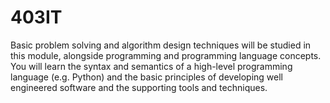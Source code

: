 # 403IT
Basic problem solving and algorithm design techniques will be studied in this module, alongside programming and programming language concepts.  You will learn the syntax and semantics of a high-level programming language (e.g. Python) and the basic principles of developing well engineered software and the supporting tools and techniques.

